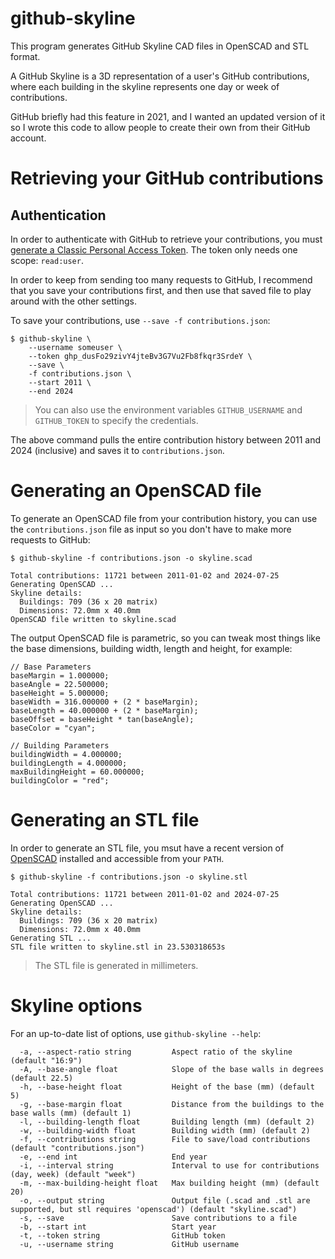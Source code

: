 # github-skyline

This program generates GitHub Skyline CAD files in OpenSCAD and STL format.

A GitHub Skyline is a 3D representation of a user's GitHub contributions,
where each building in the skyline represents one day or week of contributions.

GitHub briefly had this feature in 2021, and I wanted an updated version of it
so I wrote this code to allow people to create their own from their GitHub
account.

# Retrieving your GitHub contributions

## Authentication
In order to authenticate with GitHub to retrieve your contributions, you must
[generate a Classic Personal Access Token](https://github.com/settings/tokens).
The token only needs one scope: `read:user`.

In order to keep from sending too many requests to GitHub, I recommend that you
save your contributions first, and then use that saved file to play around with
the other settings.

To save your contributions, use `--save -f contributions.json`:
```
$ github-skyline \
    --username someuser \
    --token ghp_dusFo29zivY4jteBv3G7Vu2Fb8fkqr3SrdeY \
    --save \
    -f contributions.json \
    --start 2011 \
    --end 2024
```

> You can also use the environment variables `GITHUB_USERNAME` and `GITHUB_TOKEN`
> to specify the credentials.

The above command pulls the entire contribution history between 2011 and 2024 (inclusive) and saves it to `contributions.json`.

# Generating an OpenSCAD file
To generate an OpenSCAD file from your contribution history, you can use the
`contributions.json` file as input so you don't have to make more requests to GitHub:

```
$ github-skyline -f contributions.json -o skyline.scad

Total contributions: 11721 between 2011-01-02 and 2024-07-25
Generating OpenSCAD ...
Skyline details:
  Buildings: 709 (36 x 20 matrix)
  Dimensions: 72.0mm x 40.0mm
OpenSCAD file written to skyline.scad
```

The output OpenSCAD file is parametric, so you can tweak most things like the
base dimensions, building width, length and height, for example:

```
// Base Parameters
baseMargin = 1.000000;
baseAngle = 22.500000;
baseHeight = 5.000000;
baseWidth = 316.000000 + (2 * baseMargin);
baseLength = 40.000000 + (2 * baseMargin);
baseOffset = baseHeight * tan(baseAngle);
baseColor = "cyan";

// Building Parameters
buildingWidth = 4.000000;
buildingLength = 4.000000;
maxBuildingHeight = 60.000000;
buildingColor = "red";
```

# Generating an STL file
In order to generate an STL file, you msut have a recent version of [OpenSCAD](https://openscad.org/downloads.html)
installed and accessible from your `PATH`.

```
$ github-skyline -f contributions.json -o skyline.stl

Total contributions: 11721 between 2011-01-02 and 2024-07-25
Generating OpenSCAD ...
Skyline details:
  Buildings: 709 (36 x 20 matrix)
  Dimensions: 72.0mm x 40.0mm
Generating STL ...
STL file written to skyline.stl in 23.530318653s
```

> The STL file is generated in millimeters.

# Skyline options
For an up-to-date list of options, use `github-skyline --help`:
```
  -a, --aspect-ratio string         Aspect ratio of the skyline (default "16:9")
  -A, --base-angle float            Slope of the base walls in degrees (default 22.5)
  -h, --base-height float           Height of the base (mm) (default 5)
  -g, --base-margin float           Distance from the buildings to the base walls (mm) (default 1)
  -l, --building-length float       Building length (mm) (default 2)
  -w, --building-width float        Building width (mm) (default 2)
  -f, --contributions string        File to save/load contributions (default "contributions.json")
  -e, --end int                     End year
  -i, --interval string             Interval to use for contributions (day, week) (default "week")
  -m, --max-building-height float   Max building height (mm) (default 20)
  -o, --output string               Output file (.scad and .stl are supported, but stl requires 'openscad') (default "skyline.scad")
  -s, --save                        Save contributions to a file
  -b, --start int                   Start year
  -t, --token string                GitHub token
  -u, --username string             GitHub username
  ```
